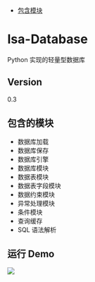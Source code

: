 - [包含模块](#包含的模块)


# Isa-Database
Python 实现的轻量型数据库

## Version
0.3

## 包含的模块
* 数据库加载
* 数据库保存
* 数据库引擎
* 数据库模块
* 数据表模块
* 数据表字段模块
* 数据约束模块
* 异常处理模块
* 条件模块
* 查询缓存
* SQL 语法解析

## 运行 Demo
![](res/demo.png)

